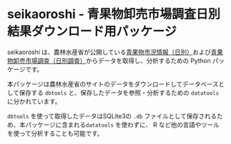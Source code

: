 # seikaoroshi - 青果物卸売市場調査日別結果ダウンロード用パッケージ
seikaoroshi は、農林水産省が公開している[青果物市況情報（日別）](https://www.seisen.maff.go.jp/transit/BS04B040UC010SC000.htm)および[青果物卸売市場調査（日別調査）](https://www.seisen.maff.go.jp/transit/BS04B040UC020SC000.htm)からデータを取得し、分析するための Python パッケージです。

本パッケージは農林水産省のサイトのデータをダウンロードしてデータベースとして保存する `dbtools` と、保存したデータを参照・分析するための `datatools` に分かれています。

`dbtools` を使って取得したデータはSQLite3の `.db` ファイルとして保存されるため、本パッケージに含まれる`datatools` を使わずに、 R など他の言語やツールを使って分析することも可能です。
